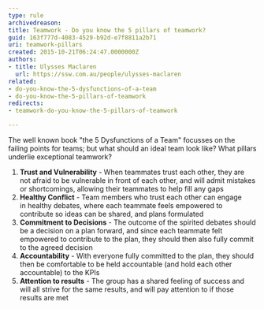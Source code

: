 ```yaml
---
type: rule
archivedreason: 
title: Teamwork - Do you know the 5 pillars of teamwork?
guid: 163f777d-4083-4529-b92d-e7f8811a2b71
uri: teamwork-pillars
created: 2015-10-21T06:24:47.0000000Z
authors:
- title: Ulysses Maclaren
  url: https://ssw.com.au/people/ulysses-maclaren
related:
- do-you-know-the-5-dysfunctions-of-a-team
- do-you-know-the-5-pillars-of-teamwork
redirects:
- teamwork-do-you-know-the-5-pillars-of-teamwork

---
```


The well known book "the 5 Dysfunctions of a Team" focusses on the failing points for teams; but what should an ideal team look like? What pillars underlie exceptional teamwork?

<!--endintro-->

1. **Trust and Vulnerability** - When teammates trust each other, they are not afraid to be vulnerable in front of each other, and will admit mistakes or shortcomings, allowing their teammates to help fill any gaps
2. **Healthy Conflict** - Team members who trust each other can engage in healthy debates, where each teammate feels empowered to contribute so ideas can be shared, and plans formulated
3. **Commitment to Decisions** - The outcome of the spirited debates should be a decision on a plan forward, and since each teammate felt empowered to contribute to the plan, they should then also fully commit to the agreed decision
4. **Accountability** - With everyone fully committed to the plan, they should then be comfortable to be held accountable (and hold each other accountable) to the KPIs
5. **Attention to results** - The group has a shared feeling of success and will all strive for the same results, and will pay attention to if those results are met

